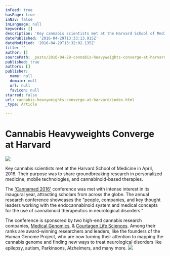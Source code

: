 ```yaml
---
inFeed: true
hasPage: true
inNav: false
inLanguage: null
keywords: []
description: 'Key cannabis scientists met at the Harvard School of Medicine in April, 2016. Their purpose was to share groundbreaking research in personalized medicine, mobile technologies, and cannabinoid-based therapies. '
datePublished: '2016-04-29T13:33:13.915Z'
dateModified: '2016-04-29T13:32:02.135Z'
title: ''
author: []
sourcePath: _posts/2016-04-29-cannabis-heavyweights-converge-at-harvard.md
published: true
authors: []
publisher:
  name: null
  domain: null
  url: null
  favicon: null
starred: false
url: cannabis-heavyweights-converge-at-harvard/index.html
_type: Article

---
```

# Cannabis Heavyweights Converge at Harvard
![](https://the-grid-user-content.s3-us-west-2.amazonaws.com/fffd1287-c872-4e19-86b4-39714bbc44d5.png)

Key cannabis scientists met at the Harvard School of Medicine in April, 2016\. Their purpose was to share groundbreaking research in personalized medicine, mobile technologies, and cannabinoid-based therapies. 

The ['Cannamed 2016'][0] conference was met with intense interest in its inaugural year, attracting scholars from across the globe. The annual research conference showcases the "people, companies, and key thought leaders working with the endocannabinoid system and medical concepts for the use of cannabinoid therapeutics in neurological disorders."

The conference is sponsored by two high-end cannabis research companies, [Medical Genomics][1], & [Courtagen Life Sciences][2]. Among their ranks are award-winning researchers and leaders, like the founders of the Human Genome Project, who are now turning their attention to mapping the cannabis genome and finding new ways to treat neurological disorders like epilepsy, autism, Parkinsons, Alzheimers, and many more.
![](https://the-grid-user-content.s3-us-west-2.amazonaws.com/dfb8e13c-359e-4701-8e8c-fbd9f7fc56a2.png)

[0]: http://www.medicinalgenomics.com/cannmed2016/
[1]: http://www.medicinalgenomics.com/
[2]: http://www.courtagen.com/